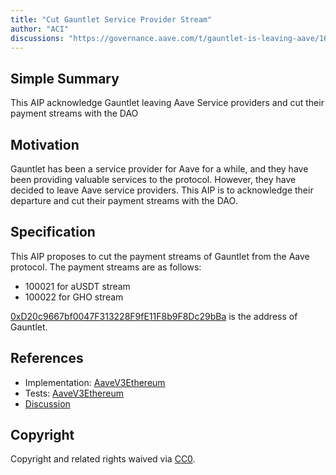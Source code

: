 ```yaml
---
title: "Cut Gauntlet Service Provider Stream"
author: "ACI"
discussions: "https://governance.aave.com/t/gauntlet-is-leaving-aave/16700"
---
```


## Simple Summary

This AIP acknowledge Gauntlet leaving Aave Service providers and cut their payment streams with the DAO

## Motivation

Gauntlet has been a service provider for Aave for a while, and they have been providing valuable services to the protocol. However, they have decided to leave Aave service providers. This AIP is to acknowledge their departure and cut their payment streams with the DAO.

## Specification

This AIP proposes to cut the payment streams of Gauntlet from the Aave protocol. The payment streams are as follows:

- 100021 for aUSDT stream
- 100022 for GHO stream

[0xD20c9667bf0047F313228F9fE11F8b9F8Dc29bBa](https://etherscan.io/address/0xD20c9667bf0047F313228F9fE11F8b9F8Dc29bBa) is the address of Gauntlet.

## References

- Implementation: [AaveV3Ethereum](https://github.com/bgd-labs/aave-proposals-v3/blob/c02e81dc5894dcaef593dd1779ef6f2cfd7b95e6/src/20240227_AaveV3Ethereum_CutGauntletServiceProviderStream/AaveV3Ethereum_CutGauntletServiceProviderStream_20240227.sol)
- Tests: [AaveV3Ethereum](https://github.com/bgd-labs/aave-proposals-v3/blob/c02e81dc5894dcaef593dd1779ef6f2cfd7b95e6/src/20240227_AaveV3Ethereum_CutGauntletServiceProviderStream/AaveV3Ethereum_CutGauntletServiceProviderStream_20240227.t.sol)
- [Discussion](https://governance.aave.com/t/gauntlet-is-leaving-aave/16700)

## Copyright

Copyright and related rights waived via [CC0](https://creativecommons.org/publicdomain/zero/1.0/).
